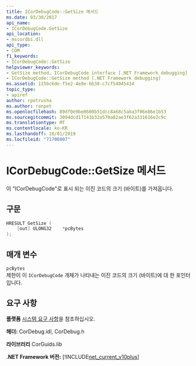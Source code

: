 ```yaml
---
title: ICorDebugCode::GetSize 메서드
ms.date: 03/30/2017
api_name:
- ICorDebugCode.GetSize
api_location:
- mscordbi.dll
api_type:
- COM
f1_keywords:
- ICorDebugCode::GetSize
helpviewer_keywords:
- GetSize method, ICorDebugCode interface [.NET Framework debugging]
- ICorDebugCode::GetSize method [.NET Framework debugging]
ms.assetid: 115bc6de-f5e2-4e8e-bb38-c7cf54045434
topic_type:
- apiref
author: rpetrusha
ms.author: ronpet
ms.openlocfilehash: 89df0e9be0600b51dcc8a68c5aba3f06e86e1b53
ms.sourcegitcommit: 3094dcd17141b32a570a82ae3f62a331616e2c9c
ms.translationtype: MT
ms.contentlocale: ko-KR
ms.lasthandoff: 10/01/2019
ms.locfileid: "71700807"
---
```

# <a name="icordebugcodegetsize-method"></a>ICorDebugCode::GetSize 메서드

이 "ICorDebugCode"로 표시 되는 이진 코드의 크기 (바이트)를 가져옵니다.

## <a name="syntax"></a>구문

```cpp
HRESULT GetSize (
    [out] ULONG32    *pcBytes
);
```

## <a name="parameters"></a>매개 변수

 `pcBytes`  
 제한이 이 `ICorDebugCode` 개체가 나타내는 이진 코드의 크기 (바이트)에 대 한 포인터입니다.

## <a name="requirements"></a>요구 사항

 **플랫폼** [시스템 요구 사항](../../get-started/system-requirements.md)을 참조하십시오.

 **헤더:** CorDebug.idl, CorDebug.h

 **라이브러리** CorGuids.lib

 **.NET Framework 버전:** [!INCLUDE[net_current_v10plus](../../../../includes/net-current-v10plus-md.md)]
 
